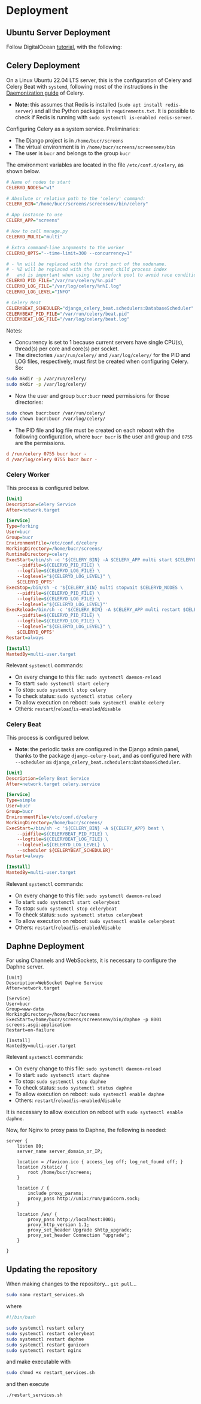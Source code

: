 # Deployment

## Ubuntu Server Deployment

Follow DigitalOcean [tutorial](https://www.digitalocean.com/community/tutorials/how-to-set-up-django-with-postgres-nginx-and-gunicorn-on-ubuntu), with the following:



## Celery Deployment

On a Linux Ubuntu 22.04 LTS server, this is the configuration of Celery and Celery Beat with `systemd`, following most of the instructions in the [Daemonization guide](https://docs.celeryq.dev/en/stable/userguide/daemonizing.html#daemon-systemd-generic) of Celery.

- **Note**: this assumes that Redis is installed (`sudo apt install redis-server`) and all the Python packages in `requirements.txt`. It is possible to check if Redis is running with `sudo systemctl is-enabled redis-server`.

Configuring Celery as a system service. Preliminaries:

- The Django project is in `/home/bucr/screens`
- The virtual environment is in `/home/bucr/screens/screensenv/bin`
- The user is `bucr` and belongs to the group `bucr`

The environment variables are located in the file `/etc/conf.d/celery`, as shown below.

```ini title="/etc/conf.d/celery"
# Name of nodes to start
CELERYD_NODES="w1"

# Absolute or relative path to the 'celery' command:
CELERY_BIN="/home/bucr/screens/screensenv/bin/celery"

# App instance to use
CELERY_APP="screens"

# How to call manage.py
CELERYD_MULTI="multi"

# Extra command-line arguments to the worker
CELERYD_OPTS="--time-limit=300 --concurrency=1"

# - %n will be replaced with the first part of the nodename.
# - %I will be replaced with the current child process index
#   and is important when using the prefork pool to avoid race conditions.
CELERYD_PID_FILE="/var/run/celery/%n.pid"
CELERYD_LOG_FILE="/var/log/celery/%n%I.log"
CELERYD_LOG_LEVEL="INFO"

# Celery Beat
CELERYBEAT_SCHEDULER="django_celery_beat.schedulers:DatabaseScheduler"
CELERYBEAT_PID_FILE="/var/run/celery/beat.pid"
CELERYBEAT_LOG_FILE="/var/log/celery/beat.log"
```

Notes:

- Concurrency is set to 1 because current servers have single CPU(s), thread(s) per core and core(s) per socket.
- The directories `/var/run/celery/` and `/var/log/celery/` for the PID and LOG files, respectively, must first be created when configuring Celery. So:

```bash
sudo mkdir -p /var/run/celery/
sudo mkdir -p /var/log/celery/
```

- Now the user and group `bucr:bucr` need permissions for those directories:

```bash
sudo chown bucr:bucr /var/run/celery/
sudo chown bucr:bucr /var/log/celery/
```

- The PID file and log file must be created on each reboot with the following configuration, where `bucr bucr` is the user and group and `0755` are the permissions.

```ini title="/etc/tmpfiles.d/celery.conf"
d /run/celery 0755 bucr bucr -
d /var/log/celery 0755 bucr bucr -
```

### Celery Worker

This process is configured below.

```ini title="/etc/systemd/system/celery.service"
[Unit]
Description=Celery Service
After=network.target

[Service]
Type=forking
User=bucr
Group=bucr
EnvironmentFile=/etc/conf.d/celery
WorkingDirectory=/home/bucr/screens/
RuntimeDirectory=celery
ExecStart=/bin/sh -c '${CELERY_BIN} -A $CELERY_APP multi start $CELERYD_NODES \
    --pidfile=${CELERYD_PID_FILE} \
    --logfile=${CELERYD_LOG_FILE} \
    --loglevel="${CELERYD_LOG_LEVEL}" \
    $CELERYD_OPTS'
ExecStop=/bin/sh -c '${CELERY_BIN} multi stopwait $CELERYD_NODES \
    --pidfile=${CELERYD_PID_FILE} \
    --logfile=${CELERYD_LOG_FILE} \
    --loglevel="${CELERYD_LOG_LEVEL}"'
ExecReload=/bin/sh -c '${CELERY_BIN} -A $CELERY_APP multi restart $CELERYD_NODES \
    --pidfile=${CELERYD_PID_FILE} \
    --logfile=${CELERYD_LOG_FILE} \
    --loglevel="${CELERYD_LOG_LEVEL}" \
    $CELERYD_OPTS'
Restart=always

[Install]
WantedBy=multi-user.target
```

Relevant `systemctl` commands:

- On every change to this file: `sudo systemctl daemon-reload`
- To start: `sudo systemctl start celery`
- To stop: `sudo systemctl stop celery`
- To check status: `sudo systemctl status celery`
- To allow execution on reboot: `sudo systemctl enable celery`
- Others: `restart`/`reload`/`is-enabled`/`disable`

### Celery Beat

This process is configured below.

- **Note**: the periodic tasks are configured in the Django admin panel, thanks to the package `django-celery-beat`, and as configured here with `--scheduler` as `django_celery_beat.schedulers:DatabaseScheduler`.

```ini title="/etc/systemd/system/celerybeat.service"
[Unit]
Description=Celery Beat Service
After=network.target celery.service

[Service]
Type=simple
User=bucr
Group=bucr
EnvironmentFile=/etc/conf.d/celery
WorkingDirectory=/home/bucr/screens/
ExecStart=/bin/sh -c '${CELERY_BIN} -A ${CELERY_APP} beat \
    --pidfile=${CELERYBEAT_PID_FILE} \
    --logfile=${CELERYBEAT_LOG_FILE} \
    --loglevel=${CELERYD_LOG_LEVEL} \
    --scheduler ${CELERYBEAT_SCHEDULER}'
Restart=always

[Install]
WantedBy=multi-user.target
```

Relevant `systemctl` commands:

- On every change to this file: `sudo systemctl daemon-reload`
- To start: `sudo systemctl start celerybeat`
- To stop: `sudo systemctl stop celerybeat`
- To check status: `sudo systemctl status celerybeat`
- To allow execution on reboot: `sudo systemctl enable celerybeat`
- Others: `restart`/`reload`/`is-enabled`/`disable`

## Daphne Deployment

For using Channels and WebSockets, it is necessary to configure the Daphne server.

```init title="/etc/systemd/system/daphne.service" hl_lines="9"
[Unit]
Description=WebSocket Daphne Service
After=network.target

[Service]
User=bucr
Group=www-data
WorkingDirectory=/home/bucr/screens
ExecStart=/home/bucr/screens/screensenv/bin/daphne -p 8001 screens.asgi:application
Restart=on-failure

[Install]
WantedBy=multi-user.target
```

Relevant `systemctl` commands:

- On every change to this file: `sudo systemctl daemon-reload`
- To start: `sudo systemctl start daphne`
- To stop: `sudo systemctl stop daphne`
- To check status: `sudo systemctl status daphne`
- To allow execution on reboot: `sudo systemctl enable daphne`
- Others: `restart`/`reload`/`is-enabled`/`disable`

It is necessary to allow execution on reboot with `sudo systemctl enable daphne`.

Now, for Nginx to proxy pass to Daphne, the following is needed:

```init title="/etc/nginx/sites-available/screens" hl_lines="15-20"
server {
    listen 80;
    server_name server_domain_or_IP;

    location = /favicon.ico { access_log off; log_not_found off; }
    location /static/ {
        root /home/bucr/screens;
    }

    location / {
        include proxy_params;
        proxy_pass http://unix:/run/gunicorn.sock;
    }

    location /ws/ {
        proxy_pass http://localhost:8001;
        proxy_http_version 1.1;
        proxy_set_header Upgrade $http_upgrade;
        proxy_set_header Connection "upgrade";
    }

}
```

## Updating the repository

When making changes to the repository... `git pull`...

```bash
sudo nano restart_services.sh
```

where

```bash
#!/bin/bash

sudo systemctl restart celery
sudo systemctl restart celerybeat
sudo systemctl restart daphne
sudo systemctl restart gunicorn
sudo systemctl restart nginx
```

and make executable with

```bash
sudo chmod +x restart_services.sh
```

and then execute

```bash
./restart_services.sh
```
